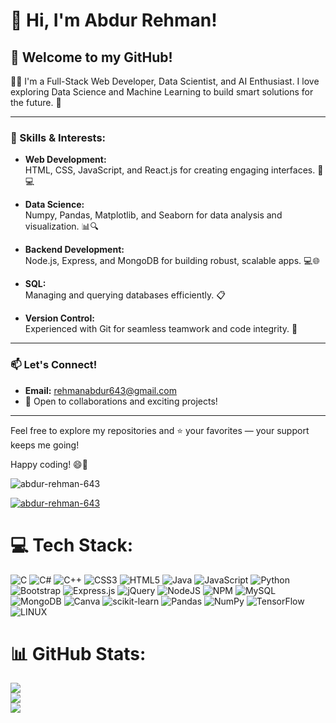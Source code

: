 # 👋 Hi, I'm Abdur Rehman!

## 🚀 Welcome to my GitHub!

👨‍💻 I'm a Full-Stack Web Developer, Data Scientist, and AI Enthusiast. I love exploring Data Science and Machine Learning to build smart solutions for the future. 🤖

---

### 🚀 Skills & Interests:
- **Web Development:**  
  HTML, CSS, JavaScript, and React.js for creating engaging interfaces. 🎨💻  

- **Data Science:**  
  Numpy, Pandas, Matplotlib, and Seaborn for data analysis and visualization. 📊🔍  

- **Backend Development:**  
  Node.js, Express, and MongoDB for building robust, scalable apps. 💻🌐  

- **SQL:**  
  Managing and querying databases efficiently. 📋  

- **Version Control:**  
  Experienced with Git for seamless teamwork and code integrity. 🔗  

---

### 📫 Let's Connect!
- **Email:** [rehmanabdur643@gmail.com](mailto:rehmanabdur643@gmail.com)  
- 🤝 Open to collaborations and exciting projects!

---

Feel free to explore my repositories and ⭐ your favorites — your support keeps me going!  

Happy coding! 😄🚀


<p align="left"> <img src="https://komarev.com/ghpvc/?username=abdur-rehman-643&label=Profile%20views&color=0e75b6&style=flat" alt="abdur-rehman-643" /> </p>

<p align="left"> <a href="https://github.com/ryo-ma/github-profile-trophy"><img src="https://github-profile-trophy.vercel.app/?username=abdur-rehman-643" alt="abdur-rehman-643" /></a> </p>

# 💻 Tech Stack:
![C](https://img.shields.io/badge/c-%2300599C.svg?style=for-the-badge&logo=c&logoColor=white) ![C#](https://img.shields.io/badge/c%23-%23239120.svg?style=for-the-badge&logo=c-sharp&logoColor=white) ![C++](https://img.shields.io/badge/c++-%2300599C.svg?style=for-the-badge&logo=c%2B%2B&logoColor=white) ![CSS3](https://img.shields.io/badge/css3-%231572B6.svg?style=for-the-badge&logo=css3&logoColor=white) ![HTML5](https://img.shields.io/badge/html5-%23E34F26.svg?style=for-the-badge&logo=html5&logoColor=white) ![Java](https://img.shields.io/badge/java-%23ED8B00.svg?style=for-the-badge&logo=java&logoColor=white) ![JavaScript](https://img.shields.io/badge/javascript-%23323330.svg?style=for-the-badge&logo=javascript&logoColor=%23F7DF1E) ![Python](https://img.shields.io/badge/python-3670A0?style=for-the-badge&logo=python&logoColor=ffdd54) ![Bootstrap](https://img.shields.io/badge/bootstrap-%23563D7C.svg?style=for-the-badge&logo=bootstrap&logoColor=white) ![Express.js](https://img.shields.io/badge/express.js-%23404d59.svg?style=for-the-badge&logo=express&logoColor=%2361DAFB) ![jQuery](https://img.shields.io/badge/jquery-%230769AD.svg?style=for-the-badge&logo=jquery&logoColor=white) ![NodeJS](https://img.shields.io/badge/node.js-6DA55F?style=for-the-badge&logo=node.js&logoColor=white) ![NPM](https://img.shields.io/badge/NPM-%23000000.svg?style=for-the-badge&logo=npm&logoColor=white) ![MySQL](https://img.shields.io/badge/mysql-%2300f.svg?style=for-the-badge&logo=mysql&logoColor=white) ![MongoDB](https://img.shields.io/badge/MongoDB-%234ea94b.svg?style=for-the-badge&logo=mongodb&logoColor=white) ![Canva](https://img.shields.io/badge/Canva-%2300C4CC.svg?style=for-the-badge&logo=Canva&logoColor=white) ![scikit-learn](https://img.shields.io/badge/scikit--learn-%23F7931E.svg?style=for-the-badge&logo=scikit-learn&logoColor=white) ![Pandas](https://img.shields.io/badge/pandas-%23150458.svg?style=for-the-badge&logo=pandas&logoColor=white) ![NumPy](https://img.shields.io/badge/numpy-%23013243.svg?style=for-the-badge&logo=numpy&logoColor=white) ![TensorFlow](https://img.shields.io/badge/TensorFlow-%23FF6F00.svg?style=for-the-badge&logo=TensorFlow&logoColor=white) ![LINUX](https://img.shields.io/badge/Linux-FCC624?style=for-the-badge&logo=linux&logoColor=black)
# 📊 GitHub Stats:
![](https://github-readme-stats.vercel.app/api?username=Abdur-Rehman-643&theme=default&hide_border=false&include_all_commits=true&count_private=false)<br/>
![](https://github-readme-streak-stats.herokuapp.com/?user=Abdur-Rehman-643&theme=default&hide_border=false)<br/>
![](https://github-readme-stats.vercel.app/api/top-langs/?username=Abdur-Rehman-643&theme=default&hide_border=false&include_all_commits=true&count_private=false&layout=compact)

<!--
**Abdur-Rehman-643/Abdur-Rehman-643** is a ✨ _special_ ✨ repository because its `README.md` (this file) appears on your GitHub profile.

Here are some ideas to get you started:

- 🔭 I’m currently working on ...
- 🌱 I’m currently learning ...
- 👯 I’m looking to collaborate on ...
- 🤔 I’m looking for help with ...
- 💬 Ask me about ...
- 📫 How to reach me: ...
- 😄 Pronouns: ...
- ⚡ Fun fact: ...
-->


